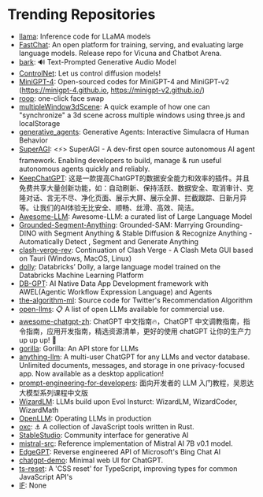 # Trending Repositories

- [llama](https://github.com/facebookresearch/llama): Inference code for LLaMA models
- [FastChat](https://github.com/lm-sys/FastChat): An open platform for training, serving, and evaluating large language models. Release repo for Vicuna and Chatbot Arena.
- [bark](https://github.com/suno-ai/bark): 🔊 Text-Prompted Generative Audio Model
- [ControlNet](https://github.com/lllyasviel/ControlNet): Let us control diffusion models!
- [MiniGPT-4](https://github.com/Vision-CAIR/MiniGPT-4): Open-sourced codes for MiniGPT-4 and MiniGPT-v2 (https://minigpt-4.github.io, https://minigpt-v2.github.io/)
- [roop](https://github.com/s0md3v/roop): one-click face swap
- [multipleWindow3dScene](https://github.com/bgstaal/multipleWindow3dScene): A quick example of how one can "synchronize" a 3d scene across multiple windows using three.js and localStorage
- [generative_agents](https://github.com/joonspk-research/generative_agents): Generative Agents: Interactive Simulacra of Human Behavior
- [SuperAGI](https://github.com/TransformerOptimus/SuperAGI): <⚡️> SuperAGI - A dev-first open source autonomous AI agent framework. Enabling developers to build, manage & run useful autonomous agents quickly and reliably.
- [KeepChatGPT](https://github.com/xcanwin/KeepChatGPT): 这是一款提高ChatGPT的数据安全能力和效率的插件。并且免费共享大量创新功能，如：自动刷新、保持活跃、数据安全、取消审计、克隆对话、言无不尽、净化页面、展示大屏、展示全屏、拦截跟踪、日新月异等。让我们的AI体验无比安全、顺畅、丝滑、高效、简洁。
- [Awesome-LLM](https://github.com/Hannibal046/Awesome-LLM): Awesome-LLM: a curated list of Large Language Model
- [Grounded-Segment-Anything](https://github.com/IDEA-Research/Grounded-Segment-Anything): Grounded-SAM: Marrying Grounding-DINO with Segment Anything & Stable Diffusion & Recognize Anything - Automatically Detect , Segment and Generate Anything
- [clash-verge-rev](https://github.com/clash-verge-rev/clash-verge-rev): Continuation of Clash Verge - A Clash Meta GUI based on Tauri (Windows, MacOS, Linux)
- [dolly](https://github.com/databrickslabs/dolly): Databricks’ Dolly, a large language model trained on the Databricks Machine Learning Platform
- [DB-GPT](https://github.com/eosphoros-ai/DB-GPT): AI Native Data App Development framework with AWEL(Agentic Workflow Expression Language) and Agents
- [the-algorithm-ml](https://github.com/twitter/the-algorithm-ml): Source code for Twitter's Recommendation Algorithm
- [open-llms](https://github.com/eugeneyan/open-llms): 📋 A list of open LLMs available for commercial use.
- [awesome-chatgpt-zh](https://github.com/yzfly/awesome-chatgpt-zh): ChatGPT 中文指南🔥，ChatGPT 中文调教指南，指令指南，应用开发指南，精选资源清单，更好的使用 chatGPT 让你的生产力 up up up! 🚀
- [gorilla](https://github.com/ShishirPatil/gorilla): Gorilla: An API store for LLMs
- [anything-llm](https://github.com/Mintplex-Labs/anything-llm): A multi-user ChatGPT for any LLMs and vector database. Unlimited documents, messages, and storage in one privacy-focused app. Now available as a desktop application!
- [prompt-engineering-for-developers](https://github.com/datawhalechina/prompt-engineering-for-developers): 面向开发者的 LLM 入门教程，吴恩达大模型系列课程中文版
- [WizardLM](https://github.com/nlpxucan/WizardLM): LLMs build upon Evol Insturct: WizardLM, WizardCoder, WizardMath
- [OpenLLM](https://github.com/bentoml/OpenLLM): Operating LLMs in production
- [oxc](https://github.com/oxc-project/oxc): ⚓ A collection of JavaScript tools written in Rust.
- [StableStudio](https://github.com/Stability-AI/StableStudio): Community interface for generative AI
- [mistral-src](https://github.com/mistralai/mistral-src): Reference implementation of Mistral AI 7B v0.1 model.
- [EdgeGPT](https://github.com/acheong08/EdgeGPT): Reverse engineered API of Microsoft's Bing Chat AI
- [chatgpt-demo](https://github.com/anse-app/chatgpt-demo): Minimal web UI for ChatGPT. 
- [ts-reset](https://github.com/total-typescript/ts-reset): A 'CSS reset' for TypeScript, improving types for common JavaScript API's
- [IF](https://github.com/deep-floyd/IF): None
